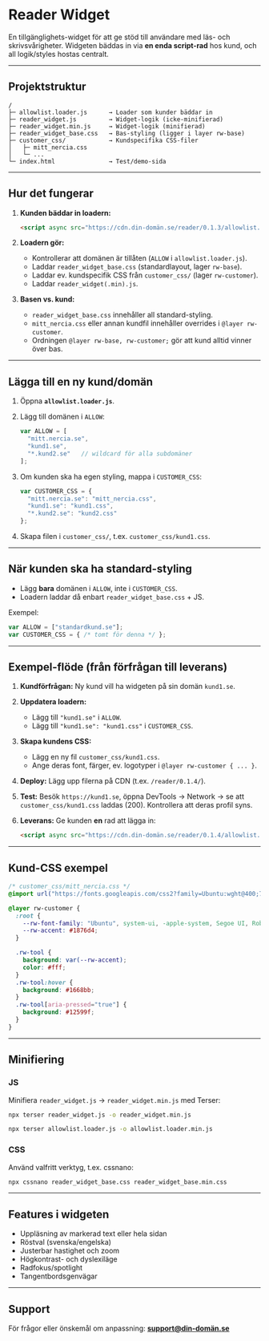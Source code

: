 # Reader Widget

En tillgänglighets-widget för att ge stöd till användare med läs- och skrivsvårigheter. Widgeten bäddas in via **en enda script-rad** hos kund, och all logik/styles hostas centralt.

---

## Projektstruktur

```
/
├─ allowlist.loader.js      → Loader som kunder bäddar in
├─ reader_widget.js         → Widget-logik (icke-minifierad)
├─ reader_widget.min.js     → Widget-logik (minifierad)
├─ reader_widget_base.css   → Bas-styling (ligger i layer rw-base)
├─ customer_css/            → Kundspecifika CSS-filer
│   ├─ mitt_nercia.css
│   └─ ...
└─ index.html               → Test/demo-sida
```

---

## Hur det fungerar

1. **Kunden bäddar in loadern:**

   ```html
   <script async src="https://cdn.din-domän.se/reader/0.1.3/allowlist.loader.js"></script>
   ```

2. **Loadern gör:**

   * Kontrollerar att domänen är tillåten (`ALLOW` i `allowlist.loader.js`).
   * Laddar `reader_widget_base.css` (standardlayout, lager `rw-base`).
   * Laddar ev. kundspecifik CSS från `customer_css/` (lager `rw-customer`).
   * Laddar `reader_widget(.min).js`.

3. **Basen vs. kund:**

   * `reader_widget_base.css` innehåller all standard-styling.
   * `mitt_nercia.css` eller annan kundfil innehåller overrides i `@layer rw-customer`.
   * Ordningen `@layer rw-base, rw-customer;` gör att kund alltid vinner över bas.

---

## Lägga till en ny kund/domän

1. Öppna **`allowlist.loader.js`**.
2. Lägg till domänen i `ALLOW`:

   ```js
   var ALLOW = [
     "mitt.nercia.se",
     "kund1.se",
     "*.kund2.se"   // wildcard för alla subdomäner
   ];
   ```
3. Om kunden ska ha egen styling, mappa i `CUSTOMER_CSS`:

   ```js
   var CUSTOMER_CSS = {
     "mitt.nercia.se": "mitt_nercia.css",
     "kund1.se": "kund1.css",
     "*.kund2.se": "kund2.css"
   };
   ```
4. Skapa filen i `customer_css/`, t.ex. `customer_css/kund1.css`.

---

## När kunden ska ha **standard-styling**

* Lägg **bara** domänen i `ALLOW`, inte i `CUSTOMER_CSS`.
* Loadern laddar då enbart `reader_widget_base.css` + JS.

Exempel:

```js
var ALLOW = ["standardkund.se"];
var CUSTOMER_CSS = { /* tomt för denna */ };
```

---

## Exempel-flöde (från förfrågan till leverans)

1. **Kundförfrågan:** Ny kund vill ha widgeten på sin domän `kund1.se`.
2. **Uppdatera loadern:**

   * Lägg till `"kund1.se"` i `ALLOW`.
   * Lägg till `"kund1.se": "kund1.css"` i `CUSTOMER_CSS`.
3. **Skapa kundens CSS:**

   * Lägg en ny fil `customer_css/kund1.css`.
   * Ange deras font, färger, ev. logotyper i `@layer rw-customer { ... }`.
4. **Deploy:** Lägg upp filerna på CDN (t.ex. `/reader/0.1.4/`).
5. **Test:** Besök `https://kund1.se`, öppna DevTools → Network → se att `customer_css/kund1.css` laddas (200). Kontrollera att deras profil syns.
6. **Leverans:** Ge kunden **en** rad att lägga in:

   ```html
   <script async src="https://cdn.din-domän.se/reader/0.1.4/allowlist.loader.js"></script>
   ```

---

## Kund-CSS exempel

```css
/* customer_css/mitt_nercia.css */
@import url("https://fonts.googleapis.com/css2?family=Ubuntu:wght@400;700&display=swap");

@layer rw-customer {
  :root {
    --rw-font-family: "Ubuntu", system-ui, -apple-system, Segoe UI, Roboto, Arial, sans-serif;
    --rw-accent: #1876d4;
  }

  .rw-tool {
    background: var(--rw-accent);
    color: #fff;
  }
  .rw-tool:hover {
    background: #1668bb;
  }
  .rw-tool[aria-pressed="true"] {
    background: #12599f;
  }
}
```

---

## Minifiering

### JS

Minifiera `reader_widget.js` → `reader_widget.min.js` med Terser:

```bash
npx terser reader_widget.js -o reader_widget.min.js
```
```bash
npx terser allowlist.loader.js -o allowlist.loader.min.js
```

### CSS

Använd valfritt verktyg, t.ex. cssnano:

```bash
npx cssnano reader_widget_base.css reader_widget_base.min.css
```

---

## Features i widgeten

* Uppläsning av markerad text eller hela sidan
* Röstval (svenska/engelska)
* Justerbar hastighet och zoom
* Högkontrast- och dyslexiläge
* Radfokus/spotlight
* Tangentbordsgenvägar

---

## Support

För frågor eller önskemål om anpassning:
**support@din-domän.se**
